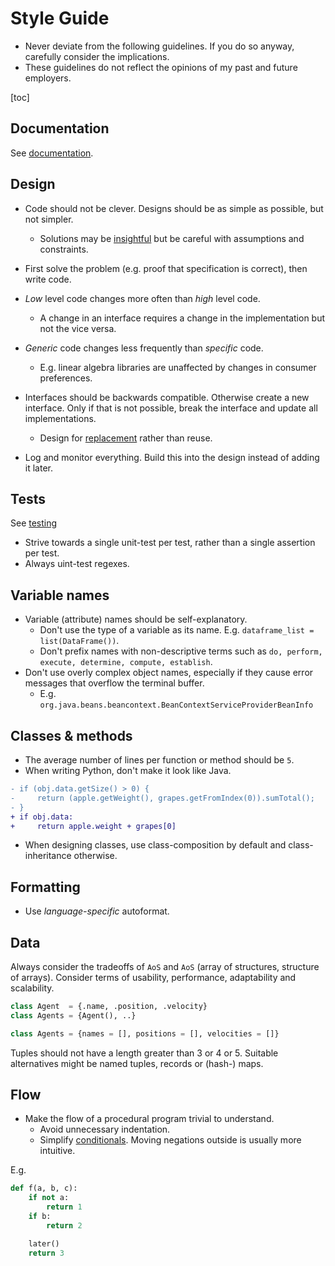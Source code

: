 # Style Guide

* Never deviate from the following guidelines. If you do so anyway, carefully consider the implications.
* These guidelines do not reflect the opinions of my past and future employers.

[toc]

## Documentation

See [documentation](../documentation.md).

## Design

* Code should not be clever. Designs should be as simple as possible, but not simpler.
  * Solutions may be [insightful](https://www.hillelwayne.com/post/cleverness/) but be careful with assumptions and constraints.

* First solve the problem (e.g. proof that specification is correct), then write code.
* *Low* level code changes more often than *high* level code.
  * A change in an interface requires a change in the implementation but not the vice versa.
* *Generic* code changes less frequently than *specific* code.
  * E.g. linear algebra libraries are unaffected by changes in consumer preferences.
* Interfaces should be backwards compatible. Otherwise create a new interface. Only if that is not possible, break the interface and update all implementations.
  * Design for [replacement](https://martinfowler.com/bliki/SacrificialArchitecture.html) rather than reuse.

* Log and monitor everything. Build this into the design instead of adding it later.

## Tests

See [testing](../software-engineering.md#Testing)

* Strive towards a single unit-test per test, rather than a single assertion per test.
* Always uint-test regexes.

## Variable names

* Variable (attribute) names should be self-explanatory.
  * Don't use the type of a variable as its name.
      E.g. `dataframe_list = list(DataFrame())`.
  * Don't prefix names with non-descriptive terms such as `do, perform, execute, determine, compute, establish`.
* Don't use overly complex object names, especially if they cause error messages that overflow the terminal buffer.
  * E.g. `org.java.beans.beancontext.BeanContextServiceProviderBeanInfo`

## Classes & methods

* The average number of lines per function or method should be `5`.
* When writing Python, don't make it look like Java.

```diff
- if (obj.data.getSize() > 0) {
-     return (apple.getWeight(), grapes.getFromIndex(0)).sumTotal();
- }
+ if obj.data:
+     return apple.weight + grapes[0]
```

* When designing classes, use class-composition by default and class-inheritance otherwise.

## Formatting

* Use *language-specific* autoformat.

## Data

Always consider the tradeoffs of `AoS` and `AoS` (array of structures, structure of arrays). Consider terms of usability, performance, adaptability and scalability.

```py
class Agent  = {.name, .position, .velocity}
class Agents = {Agent(), ..}
```

```py
class Agents = {names = [], positions = [], velocities = []}
```

Tuples should not have a length greater than 3 or 4 or 5. Suitable alternatives might be named tuples, records or (hash-) maps.

## Flow

* Make the flow of a procedural program trivial to understand.
  * Avoid unnecessary indentation.
  * Simplify [conditionals](https://en.wikipedia.org/wiki/De_Morgan's_laws). Moving negations outside is usually more intuitive.

E.g.

``` python
def f(a, b, c):
    if not a: 
        return 1
    if b: 
        return 2

    later()
    return 3
```
